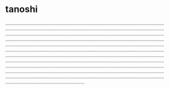 # tanoshi

..................................................................................................................................................................................................................................................................................................................................................................................................................................................................................................................................................................................................................................................................................................................................................................................................................................................................................................................................................................................................................................................................................................................................................................................................................................................................................................................................................................................................................................................................................